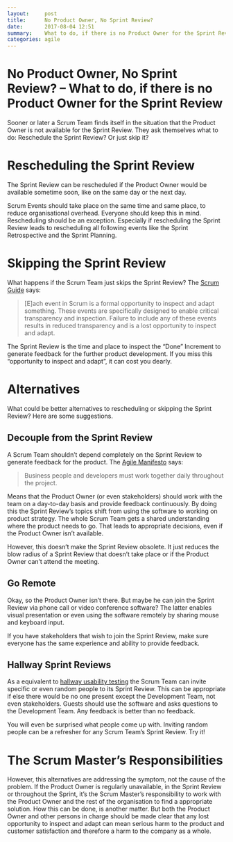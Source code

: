 ```yaml
---
layout:     post
title:      No Product Owner, No Sprint Review?
date:       2017-08-04 12:51
summary:    What to do, if there is no Product Owner for the Sprint Review
categories: agile
---
```


# No Product Owner, No Sprint Review? – What to do, if there is no Product Owner for the Sprint Review

Sooner or later a Scrum Team finds itself in the situation that the Product Owner is not available for the Sprint Review. They ask themselves what to do: Reschedule the Sprint Review? Or just skip it?

# Rescheduling the Sprint Review

The Sprint Review can be rescheduled if the Product Owner would be available sometime soon, like on the same day or the next day.

Scrum Events should take place on the same time and same place, to reduce organisational overhead. Everyone should keep this in mind. Rescheduling should be an exception. Especially if rescheduling the Sprint Review leads to rescheduling all following events like the Sprint Retrospective and the Sprint Planning.

# Skipping the Sprint Review

What happens if the Scrum Team just skips the Sprint Review? The [Scrum Guide](http://scrumguides.org/scrum-guide.html) says:

> [E]ach event in Scrum is a formal opportunity to inspect and adapt something. These events are specifically designed to enable critical transparency and inspection. Failure to include any of these events results in reduced transparency and is a lost opportunity to inspect and adapt.

The Sprint Review is the time and place to inspect the “Done” Increment to generate feedback for the further product development. If you miss this “opportunity to inspect and adapt”, it can cost you dearly.

# Alternatives

What could be better alternatives to rescheduling or skipping the Sprint Review? Here are some suggestions.

## Decouple from the Sprint Review

A Scrum Team shouldn’t depend completely on the Sprint Review to generate feedback for the product. The [Agile Manifesto](http://agilemanifesto.org/principles.html) says:

> Business people and developers must work together daily throughout the project.

Means that the Product Owner (or even stakeholders) should work with the team on a day-to-day basis and provide feedback continuously. By doing this the Sprint Review’s topics shift from using the software to working on product strategy. The whole Scrum Team gets a shared understanding where the product needs to go. That leads to appropriate decisions, even if the Product Owner isn’t available.

However, this doesn’t make the Sprint Review obsolete. It just reduces the blow radius of a Sprint Review that doesn’t take place or if the Product Owner can’t attend the meeting.

## Go Remote

Okay, so the Product Owner isn’t there. But maybe he can join the Sprint Review via phone call or video conference software? The latter enables visual presentation or even using the software remotely by sharing mouse and keyboard input.

If you have stakeholders that wish to join the Sprint Review, make sure everyone has the same experience and ability to provide feedback.

## Hallway Sprint Reviews

As a equivalent to [hallway usability testing](https://en.wikipedia.org/wiki/Usability_testing#Hallway_testing) the Scrum Team can invite specific or even random people to its Sprint Review. This can be appropriate if else there would be no one present except the Development Team, not even stakeholders. Guests should use the software and asks questions to the Development Team. Any feedback is better than no feedback.

You will even be surprised what people come up with. Inviting random people can be a refresher for any Scrum Team’s Sprint Review. Try it!

# The Scrum Master’s Responsibilities

However, this alternatives are addressing the symptom, not the cause of the problem. If the Product Owner is regularly unavailable, in the Sprint Review or throughout the Sprint, it’s the Scrum Master’s responsibility to work with the Product Owner and the rest of the organisation to find a appropriate solution. How this can be done, is another matter. But both the Product Owner and other persons in charge should be made clear that any lost opportunity to inspect and adapt can mean serious harm to the product and customer satisfaction and therefore a harm to the company as a whole.
